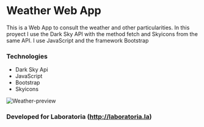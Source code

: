 # Weather Web App

This is a Web App to consult the weather and other particularities. In this proyect I use the Dark Sky API with the method fetch and Skyicons from the same API. I use JavaScript and the framework Bootstrap

### Technologies

* Dark Sky Api
* JavaScript
* Bootstrap
* Skyicons

![Weather-preview](https://user-images.githubusercontent.com/32860008/38113803-4ea21e98-3363-11e8-8e1e-276a1ab60957.png)


### Developed for Laboratoria (http://laboratoria.la)